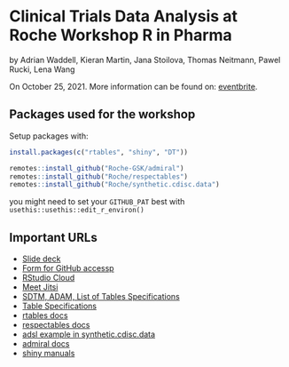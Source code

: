 # Clinical Trials Data Analysis at Roche Workshop R in Pharma

by Adrian Waddell, Kieran Martin, Jana Stoilova, Thomas Neitmann, Pawel Rucki, Lena Wang



On October 25, 2021. More information can be found on: [eventbrite](https://www.eventbrite.com/e/clinical-trials-at-roche-tickets-187203810637).


## Packages used for the workshop

Setup packages with:

```r
install.packages(c("rtables", "shiny", "DT"))

remotes::install_github("Roche-GSK/admiral")
remotes::install_github("Roche/respectables")
remotes::install_github("Roche/synthetic.cdisc.data")
```

you might need to set your `GITHUB_PAT` best with `usethis::usethis::edit_r_environ()`

## Important URLs

* [Slide deck](https://docs.google.com/presentation/d/1Kw4A4cspxxmOGalxmialLC20mHCFYqEuijfuTHWg8VA/edit?usp=sharing)
* [Form for GitHub accessp](https://docs.google.com/forms/d/e/1FAIpQLSc2R7KvQgjLUtWzqKRiDHWQTrKvlTYcSm2m8yjiUi8oeN1XyQ/viewform?usp=sf_link)
* [RStudio Cloud](https://bit.ly/3m9rrJf)
* [Meet Jitsi](https://meet.jit.si/)
* [SDTM, ADAM, List of Tables Specifications](https://docs.google.com/spreadsheets/d/1dR9bY_QrUoGC6mlQef9JIb-ie-yByLHTRJv4MHqxOnw/edit?usp=drive_open&ouid=104291286554057747194)
* [Table Specifications](https://docs.google.com/document/d/1-2q14d4_CFvyG0EAhAqec3DMkRUmHPSe3BWugUSFBCM)
* [rtables docs](https://roche.github.io/rtables/)
* [respectables docs](https://roche.github.io/respectables/)
* [adsl example in synthetic.cdisc.data](https://github.com/Roche/synthetic.cdisc.data/blob/main/R/adsl_recipe.R)
* [admiral docs](https://roche-gsk.github.io/admiral)
* [shiny manuals](https://shiny.rstudio.com/tutorial/)
